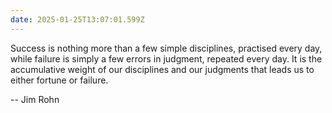 ```yaml
---
date: 2025-01-25T13:07:01.599Z
---
```


Success is nothing more than a few simple disciplines, practised every day, while failure is simply a few errors in judgment, repeated every day. It is the accumulative weight of our disciplines and our judgments that leads us to either fortune or failure.

-- Jim Rohn